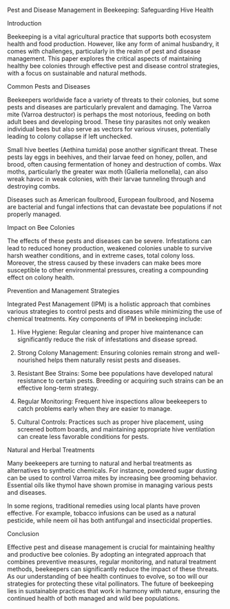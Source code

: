 Pest and Disease Management in Beekeeping: Safeguarding Hive Health

Introduction

Beekeeping is a vital agricultural practice that supports both ecosystem health and food production. However, like any form of animal husbandry, it comes with challenges, particularly in the realm of pest and disease management. This paper explores the critical aspects of maintaining healthy bee colonies through effective pest and disease control strategies, with a focus on sustainable and natural methods.

Common Pests and Diseases

Beekeepers worldwide face a variety of threats to their colonies, but some pests and diseases are particularly prevalent and damaging. The Varroa mite (Varroa destructor) is perhaps the most notorious, feeding on both adult bees and developing brood. These tiny parasites not only weaken individual bees but also serve as vectors for various viruses, potentially leading to colony collapse if left unchecked.

Small hive beetles (Aethina tumida) pose another significant threat. These pests lay eggs in beehives, and their larvae feed on honey, pollen, and brood, often causing fermentation of honey and destruction of combs. Wax moths, particularly the greater wax moth (Galleria mellonella), can also wreak havoc in weak colonies, with their larvae tunneling through and destroying combs.

Diseases such as American foulbrood, European foulbrood, and Nosema are bacterial and fungal infections that can devastate bee populations if not properly managed.

Impact on Bee Colonies

The effects of these pests and diseases can be severe. Infestations can lead to reduced honey production, weakened colonies unable to survive harsh weather conditions, and in extreme cases, total colony loss. Moreover, the stress caused by these invaders can make bees more susceptible to other environmental pressures, creating a compounding effect on colony health.

Prevention and Management Strategies

Integrated Pest Management (IPM) is a holistic approach that combines various strategies to control pests and diseases while minimizing the use of chemical treatments. Key components of IPM in beekeeping include:

1. Hive Hygiene: Regular cleaning and proper hive maintenance can significantly reduce the risk of infestations and disease spread.

2. Strong Colony Management: Ensuring colonies remain strong and well-nourished helps them naturally resist pests and diseases.

3. Resistant Bee Strains: Some bee populations have developed natural resistance to certain pests. Breeding or acquiring such strains can be an effective long-term strategy.

4. Regular Monitoring: Frequent hive inspections allow beekeepers to catch problems early when they are easier to manage.

5. Cultural Controls: Practices such as proper hive placement, using screened bottom boards, and maintaining appropriate hive ventilation can create less favorable conditions for pests.

Natural and Herbal Treatments

Many beekeepers are turning to natural and herbal treatments as alternatives to synthetic chemicals. For instance, powdered sugar dusting can be used to control Varroa mites by increasing bee grooming behavior. Essential oils like thymol have shown promise in managing various pests and diseases.

In some regions, traditional remedies using local plants have proven effective. For example, tobacco infusions can be used as a natural pesticide, while neem oil has both antifungal and insecticidal properties.

Conclusion

Effective pest and disease management is crucial for maintaining healthy and productive bee colonies. By adopting an integrated approach that combines preventive measures, regular monitoring, and natural treatment methods, beekeepers can significantly reduce the impact of these threats. As our understanding of bee health continues to evolve, so too will our strategies for protecting these vital pollinators. The future of beekeeping lies in sustainable practices that work in harmony with nature, ensuring the continued health of both managed and wild bee populations.